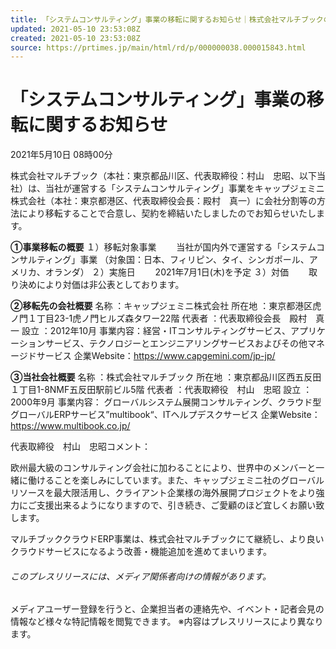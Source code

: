 ```yaml
---
title: 「システムコンサルティング」事業の移転に関するお知らせ｜株式会社マルチブックのプレスリリース
updated: 2021-05-10 23:53:08Z
created: 2021-05-10 23:53:08Z
source: https://prtimes.jp/main/html/rd/p/000000038.000015843.html
---
```


#  「システムコンサルティング」事業の移転に関するお知らせ

 2021年5月10日 08時00分

株式会社マルチブック（本社：東京都品川区、代表取締役：村山　忠昭、以下当社）は、当社が運営する「システムコンサルティング」事業をキャップジェミニ株式会社（本社：東京都港区、代表取締役会長：殿村　真一）に会社分割等の方法により移転することで合意し、契約を締結いたしましたのでお知らせいたします。

 **①事業移転の概要**
１）移転対象事業
　　当社が国内外で運営する「システムコンサルティング」事業
（対象国：日本、フィリピン、タイ、シンガポール、アメリカ、オランダ）
２）実施日
　　2021年7月1日(木)を予定
３）対価
　　取り決めにより対価は非公表としております。

**②移転先の会社概要**
名称 ：キャップジェミニ株式会社
所在地 ：東京都港区虎ノ門１丁目23-1虎ノ門ヒルズ森タワー22階
代表者 ：代表取締役会長　殿村　真一
設立 ：2012年10月
事業内容：経営・ITコンサルティングサービス、アプリケーションサービス、テクノロジーとエンジニアリングサービスおよびその他マネージドサービス
企業Website：https://www.capgemini.com/jp-jp/

**③当社会社概要**
名称 ：株式会社マルチブック
所在地 ：東京都品川区西五反田１丁目1-8NMF五反田駅前ビル5階
代表者 ：代表取締役　村山　忠昭
設立 ：2000年9月
事業内容： グローバルシステム展開コンサルティング、クラウド型グローバルERPサービス”multibook“、ITヘルプデスクサービス
企業Website：https://www.multibook.co.jp/

代表取締役　村山　忠昭コメント：

欧州最大級のコンサルティング会社に加わることにより、世界中のメンバーと一緒に働けることを楽しみにしています。また、キャップジェミニ社のグローバルリソースを最大限活用し、クライアント企業様の海外展開プロジェクトをより強力にご支援出来るようになりますので、引き続き、ご愛顧のほど宜しくお願い致します。

マルチブッククラウドERP事業は、株式会社マルチブックにて継続し、より良いクラウドサービスになるよう改善・機能追加を進めてまいります。

###### このプレスリリースには、メディア関係者向けの情報があります。

メディアユーザー登録を行うと、企業担当者の連絡先や、イベント・記者会見の情報など様々な特記情報を閲覧できます。
※内容はプレスリリースにより異なります。